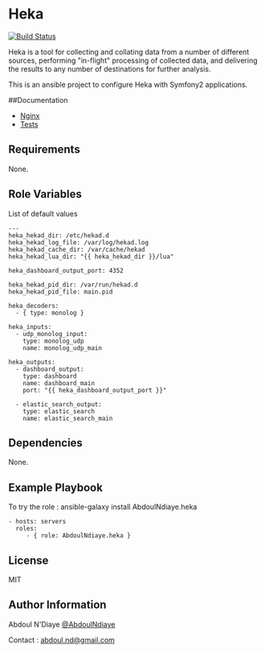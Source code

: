 Heka
====

[![Build Status](https://travis-ci.org/AbdoulNdiaye/ansible-role-heka.svg)](https://travis-ci.org/AbdoulNdiaye/ansible-role-heka)

Heka is a tool for collecting and collating data from a number of different sources, performing "in-flight" processing of collected data, and delivering the results to any number of destinations for further analysis.

This is an ansible project to configure Heka with Symfony2 applications.


##Documentation
  - [Nginx](docs/nginx.md)
  - [Tests](docs/tests.md)

Requirements
------------

None.

Role Variables
--------------

List of default values
    
    ---
    heka_hekad_dir: /etc/hekad.d
    heka_hekad_log_file: /var/log/hekad.log
    heka_hekad_cache_dir: /var/cache/hekad
    heka_hekad_lua_dir: "{{ heka_hekad_dir }}/lua"
    
    heka_dashboard_output_port: 4352
    
    heka_hekad_pid_dir: /var/run/hekad.d
    heka_hekad_pid_file: main.pid
    
    heka_decoders:
      - { type: monolog }
    
    heka_inputs:
      - udp_monolog_input:
        type: monolog_udp
        name: monolog_udp_main
    
    heka_outputs:
      - dashboard_output:
        type: dashboard
        name: dashboard_main
        port: "{{ heka_dashboard_output_port }}"
    
      - elastic_search_output:
        type: elastic_search
        name: elastic_search_main



Dependencies
------------

None.

Example Playbook
----------------

To try the role : ansible-galaxy install AbdoulNdiaye.heka

    - hosts: servers
      roles:
         - { role: AbdoulNdiaye.heka }

License
-------

MIT

Author Information
------------------

Abdoul N'Diaye [@AbdoulNdiaye](https://twitter.com/AbdoulNDiaye)

Contact : <abdoul.nd@gmail.com>

